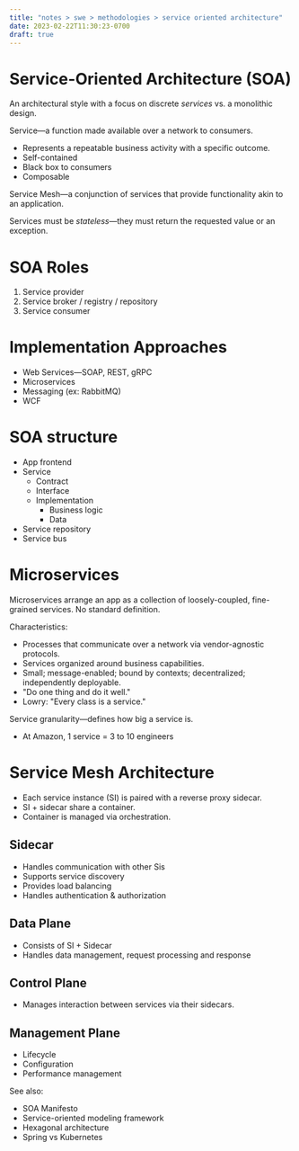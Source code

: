 ```yaml
---
title: "notes > swe > methodologies > service oriented architecture"
date: 2023-02-22T11:30:23-0700
draft: true
---
```

# Service-Oriented Architecture (SOA)
An architectural style with a focus on discrete *services* vs. a monolithic design.

Service—a function made available over a network to consumers.
- Represents a repeatable business activity with a specific outcome.
- Self-contained
- Black box to consumers
- Composable

Service Mesh—a conjunction of services that provide functionality akin to an application.

Services must be *stateless*—they must return the requested value or an exception.

# SOA Roles
1.  Service provider
2.  Service broker / registry / repository
3.  Service consumer

# Implementation Approaches
- Web Services—SOAP, REST, gRPC
- Microservices
- Messaging (ex: RabbitMQ)
- WCF

# SOA structure
- App frontend
- Service
  - Contract
  - Interface
  - Implementation
    - Business logic
    - Data
- Service repository
- Service bus

# Microservices
Microservices arrange an app as a collection of loosely-coupled, fine-grained services.
No standard definition.

Characteristics:
- Processes that communicate over a network via vendor-agnostic protocols.
- Services organized around business capabilities.
- Small; message-enabled; bound by contexts; decentralized; independently deployable.
- "Do one thing and do it well."
- Lowry: "Every class is a service."

Service granularity—defines how big a service is.
- At Amazon, 1 service = 3 to 10 engineers

# Service Mesh Architecture
- Each service instance (SI) is paired with a reverse proxy sidecar.
- SI + sidecar share a container.
- Container is managed via orchestration.

## Sidecar
- Handles communication with other Sis
- Supports service discovery
- Provides load balancing
- Handles authentication & authorization

## Data Plane
- Consists of SI + Sidecar
- Handles data management, request processing and response

## Control Plane
- Manages interaction between services via their sidecars.

## Management Plane
- Lifecycle
- Configuration
- Performance management

See also:
- SOA Manifesto
- Service-oriented modeling framework
- Hexagonal architecture
- Spring vs Kubernetes